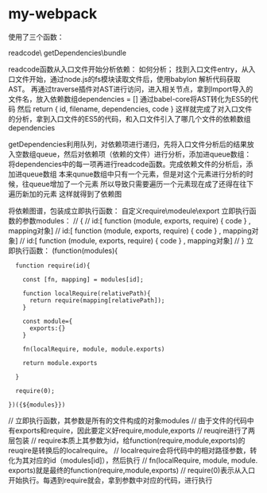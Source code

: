 # my-webpack
使用了三个函数：

readcode\ getDependencies\bundle

readcode函数从入口文件开始分析依赖：
如何分析；
找到入口文件entry，从入口文件开始，通过node.js的fs模块读取文件后，使用babylon 解析代码获取 AST。
再通过traverse插件对AST进行访问，进入相关节点，拿到Import导入的文件名，放入依赖数组dependencies = []
通过babel-core将AST转化为ES5的代码
然后
  return {
    id,
    filename,
    dependencies,
    code
  }
这样就完成了对入口文件的分析，拿到入口文件的ES5的代码，和入口文件引入了哪几个文件的依赖数组dependencies

getDependencies利用队列，对依赖项进行递归，先将入口文件分析后的结果放入空数组queue，然后对依赖项（依赖的文件）进行分析，添加进queue数组：
将dependencies中的每一项再进行readcode函数。完成依赖文件的分析后，添加进queue数组
本来qunue数组中只有一个元素，但是对这个元素进行分析的时候，往queue增加了一个元素
所以导致只需要遍历一个元素现在成了还得在往下遍历新加的元素
这样就得到了依赖图

将依赖图谱，包装成立即执行函数：
自定义require\modeule\export
立即执行函数的参数modules：
  // {
  //   id:[ function (module, exports, require) { code } , mapping对象]
  //   id:[ function (module, exports, require) { code } , mapping对象]
  //   id:[ function (module, exports, require) { code } , mapping对象]
  // }
立即执行函数：
 (function(modules){

      function require(id){

        const [fn, mapping] = modules[id]; 

        function localRequire(relativePath){
          return require(mapping[relativePath]); 
        }

        const module={
          exports:{}
        }

        fn(localRequire, module, module.exports)

        return module.exports
        
      }

      require(0);

    })({${modules}})

  // 立即执行函数，其参数是所有的文件构成的对象modules
  // 由于文件的代码中有exports和require，因此要定义好require,module,exports
  // reuqire进行了两层包装
  // require本质上其参数为id，给function(require,module,exports)的reuqire是转换后的localrequire。
  // localrequire会将代码中的相对路径参数，转化为其对应的id（modules[id]），然后执行
  // fn(localRequire, module, module. exports)就是最终的function(require,module,exports)
  // require(0)表示从入口开始执行。每遇到require就会，拿到参数中对应的代码，进行执行
